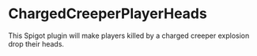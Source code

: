 # ChargedCreeperPlayerHeads
 This Spigot plugin will make players killed by a charged creeper explosion drop their heads.
